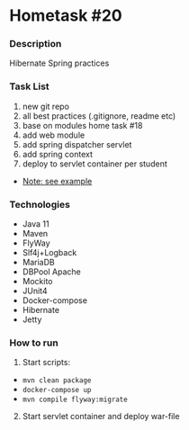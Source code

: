 # Hometask #20
### Description
Hibernate Spring practices
### Task List
1. new git repo
2. all best practices (.gitignore, readme etc)
3. base on modules home task #18
4. add web module
5. add spring dispatcher servlet
6. add spring context
7. deploy to servlet container per student 
+ [Note: see example](https://github.com/vladislav-sidorovich/web-service-example)

### Technologies
* Java 11
* Maven
* FlyWay
* Slf4j+Logback
* MariaDB
* DBPool Apache
* Mockito
* JUnit4
* Docker-compose
* Hibernate
* Jetty

### How to run
1. Start scripts:
* `mvn clean package`
* `docker-compose up`
* `mvn compile flyway:migrate`
2. Start servlet container and deploy war-file
